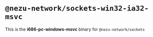 # `@nezu-network/sockets-win32-ia32-msvc`

This is the **i686-pc-windows-msvc** binary for `@nezu-network/sockets`
